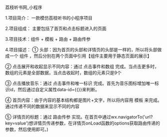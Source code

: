 荔枝听书网_小程序

1.项目简介： 一款模仿荔枝听书的小程序项目

2.项目组成： 主要包括了首页和点击标题进入的页面

3.项目技术：组件 + 模板 + 路由 + 路由传参

4.项目描述： ① 头部：因为首页的头部和详情页的头部是一样的，所以将头部做成一个 组件 ，然后分别在两个页面中引用【组件主要用于静态页面的展示】

② 点击展开和收起显示不同内容：通过 点击事件和数组 完成。当点击更多时，数组的元素是全部数据，当点击收起时，数组的元素只是9个

③ 点击播放音乐：通过 点击事件和唯一标识 完成。首先为音乐图标增加唯一标识id，然后通过自定义属性data-id={{}}来判断。

④ 首页内容：由于内容的基本结构都是图片+文字，所以将内容用 模板 来完成。通过传递不同的数据来显示不同的内容

⑤ 详情页的标题：通过 路由传参 实现。在首页中通过wx.navigatorTo('url?key=value')想详情页传递参数，在详情页onLoad函数的options获取路由传递的参数，然后使用即可。)

